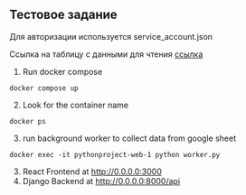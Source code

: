 ## Тестовое задание

Для авторизации используется service_account.json

Ссылка на таблицу с данными для чтения 
[ссылка](https://docs.google.com/spreadsheets/d/1NVA-zupJLAUEOISPcgUAmfEqcwcqKHBoYn7rds-XdH0/edit?usp=sharing)

1. Run docker compose
```
docker compose up
```
2. Look for the container name
```
docker ps
```

3. run background worker to collect data from google sheet 
```
docker exec -it pythonproject-web-1 python worker.py
```
3. React Frontend at http://0.0.0.0:3000
4. Django Backend at http://0.0.0.0:8000/api


